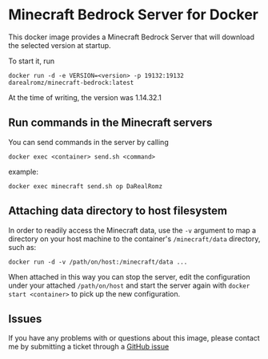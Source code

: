 # Minecraft Bedrock Server for Docker

This docker image provides a Minecraft Bedrock Server that will download the selected version at startup.

To start it, run

    docker run -d -e VERSION=<version> -p 19132:19132 darealromz/minecraft-bedrock:latest

At the time of writing, the version was 1.14.32.1

## Run commands in the Minecraft servers

You can send commands in the server by calling

    docker exec <container> send.sh <command>

example:

    docker exec minecraft send.sh op DaRealRomz

## Attaching data directory to host filesystem

In order to readily access the Minecraft data, use the `-v` argument
to map a directory on your host machine to the container's `/minecraft/data` directory, such as:

    docker run -d -v /path/on/host:/minecraft/data ...

When attached in this way you can stop the server, edit the configuration under your attached `/path/on/host`
and start the server again with `docker start <container>` to pick up the new configuration.

## Issues

If you have any problems with or questions about this image, please contact me by submitting a ticket through a [GitHub issue](https://github.com/DaRealRomz/docker-minecraft-bedrock/issues)
